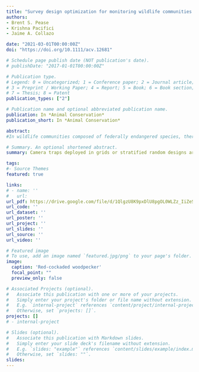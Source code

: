 ```yaml
---
title: "Survey design optimization for monitoring wildlife communities in areas managed for federally endangered species"
authors:
- Brent S. Pease
- Krishna Pacifici
- Jaime A. Collazo

date: "2021-03-01T00:00:00Z"
doi: "https://doi.org/10.1111/acv.12681"

# Schedule page publish date (NOT publication's date).
# publishDate: "2017-01-01T00:00:00Z"

# Publication type.
# Legend: 0 = Uncategorized; 1 = Conference paper; 2 = Journal article;
# 3 = Preprint / Working Paper; 4 = Report; 5 = Book; 6 = Book section;
# 7 = Thesis; 8 = Patent
publication_types: ["2"]

# Publication name and optional abbreviated publication name.
publication: In *Animal Conservation*
publication_short: In *Animal Conservation*

abstract: 
#In wildlife communities composed of federally endangered species, there are often several species of conservation concern that have not yet warranted federally mandated protection. These species often need continued monitoring to inform the direction of future management. While recovering endangered species is an important conservation goal, practitioners are challenged by balancing federally mandated protocols with actions that promote non‐listed priority species. Practitioners need an understanding of how focused, single‐species management actions may affect non‐listed priority species, but developing a monitoring protocol that can detect such effects with limited resources is a challenge. Here we use constrained optimization as a path to identifying a sampling scheme that overcomes these logistical challenges and then illustrate its potential in the Sandhills region of North Carolina, USA. Using empirical results from multi‐year avian community monitoring, we parameterized simulations to understand how varying the number of sampling locations and site visits affected the optimal monitoring protocol across three different avian community composition scenarios: a community with 10 percent, 25 percent, or 50 percent non‐listed priority species. We found the greatest rate of change in precision of community‐level metrics, such as species richness, by increasing sampling replicates when surveying up to 50 sites. Importantly, this trend was apparent across all three community scenarios, indicating relatively predictable changes in uncertainty regardless of community composition. In contrast, increasing the sampling frequency did not consistently reduce uncertainty in species‐level parameters such as occupancy probability. Concerningly, we saw the greatest variation when communities were comprised of 50 percent non‐listed species suggesting increasingly complex monitoring protocols may be required if the number of non‐listed priority species continues to increase. Practitioners could consider reducing detection error of priority species through increasing sampling frequency, as this can strongly affect optimization study designs.

# Summary. An optional shortened abstract.
summary: Camera traps deployed in grids or stratified random designs are a well‐established survey tool for wildlife but there has been little evaluation of study design parameters. We used an empirical subsampling approach involving 2,225 camera deployments run at 41 study areas around the world to evaluate three aspects of camera trap study design and their influence on the estimation of three ecological metrics for mammals.

tags:
#- Source Themes
featured: true

links:
# - name: ''
#   url: 
url_pdf: https://drive.google.com/file/d/1QlgzU8K9pxDlU8pgOL0WLZz_IiZeSkBa/view?usp=sharing
url_code: ''
url_dataset: ''
url_poster: ''
url_project: ''
url_slides: ''
url_source: ''
url_video: ''

# Featured image
# To use, add an image named `featured.jpg/png` to your page's folder. 
image:
  caption: 'Red-cockaded woodpecker'
  focal_point: ""
  preview_only: false

# Associated Projects (optional).
#   Associate this publication with one or more of your projects.
#   Simply enter your project's folder or file name without extension.
#   E.g. `internal-project` references `content/project/internal-project/index.md`.
#   Otherwise, set `projects: []`.
projects: []
# - internal-project

# Slides (optional).
#   Associate this publication with Markdown slides.
#   Simply enter your slide deck's filename without extension.
#   E.g. `slides: "example"` references `content/slides/example/index.md`.
#   Otherwise, set `slides: ""`.
slides:
---
```


